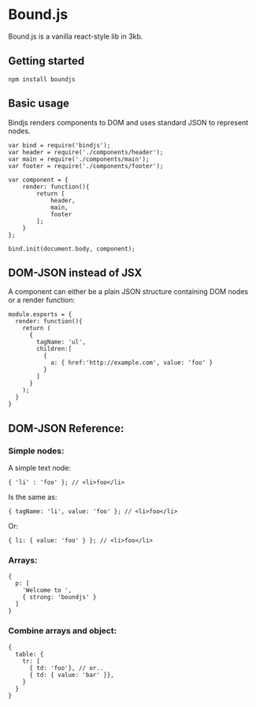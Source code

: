 # Bound.js
Bound.js is a vanilla react-style lib in 3kb.

## Getting started

    npm install boundjs


## Basic usage

Bindjs renders components to DOM and uses standard JSON to represent nodes.

    var bind = require('bindjs');
    var header = require('./components/header');
    var main = require('./components/main');
    var footer = require('./components/footer');

    var component = {
        render: function(){
            return [
                header,
                main,
                footer
            ];
        }
    };

    bind.init(document.body, component);


## DOM-JSON instead of JSX

A component can either be a plain JSON structure containing DOM nodes or a render function:

    module.exports = {
      render: function(){
        return (
          { 
            tagName: 'ul', 
            children:[
              {
                a: { href:'http://example.com', value: 'foo' }
              }
            ]
          }
        );
      }
    }



## DOM-JSON Reference:

### Simple nodes:

A simple text node:

    { 'li' : 'foo' }; // <li>foo</li>

Is the same as:

    { tagName: 'li', value: 'foo' }; // <li>foo</li>

Or:
    
    { li: { value: 'foo' } }; // <li>foo</li>

### Arrays:

    {
      p: [
        'Welcome to ',
        { strong: 'boundjs' }
      ]
    }

### Combine arrays and object:

    {
      table: {
        tr: [
          { td: 'foo'}, // or..
          { td: { value: 'bar' }},
        }
      }
    }



